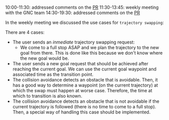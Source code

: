 10:00-11:30: addressed comments on the [PR](https://github.com/Asus-Robotics-and-AI-Center/gnc-dam-c-src/pull/29)
11:30-13:45: weekly meeting with the GNC team
14:30-19:30: addressed comments on the  [PR](https://github.com/Asus-Robotics-and-AI-Center/gnc-dam-c-src/pull/29)

In the weekly meeting we discussed the use cases for `trajectory swapping`:

There are 4 cases:
- The user sends an *inmediate* trajectory swapping request: 
	- We come to a full stop ASAP and we plan the trajectory to the new goal from there. This is done like this because we don't know where the new goal would be.
- The user sends a new goal request that should be achieved after reaching the current goal. We can use the current goal waypoint and associated time as the transition point.
- The collision avoidance detects an obstacle that is avoidable. Then, it has a good way to determine a waypoint (on the current trajectory) at which the swap must happen at worse case. Therefore, the time at which to transition is also known.
- The collision avoidance detects an obstacle that is not avoidable if the current trajectory is followed (there is no time to come to a full stop). Then, a special way of handling this case should be implemented.

